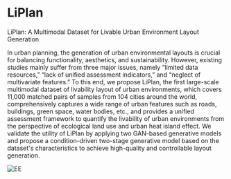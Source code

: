 # LiPlan
LiPlan: A Multimodal Dataset for Livable Urban Environment Layout Generation

In urban planning, the generation of urban environmental layouts is crucial for balancing functionality, aesthetics, and sustainability. However, existing studies mainly suffer from three major issues, namely “limited data resources,” “lack of unified assessment indicators,” and “neglect of multivariate features.” To this end, we propose LiPlan, the first large-scale multimodal dataset of livability layout of urban environments, which covers 11,000 matched pairs of samples from 104 cities around the world, comprehensively captures a wide range of urban features such as roads, buildings, green space, water bodies, etc., and provides a unified assessment framework to quantify the livability of urban environments from the perspective of ecological land use and urban heat island effect. We validate the utility of LiPlan by applying two GAN-based generative models and propose a condition-driven two-stage generative model based on the dataset's characteristics to achieve high-quality and controllable layout generation.

![EE](https://github.com/user-attachments/assets/64b16f81-85c4-47b0-ae95-b5136ca05dee)
